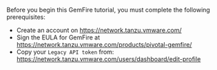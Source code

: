 Before you begin this GemFire tutorial, you must complete the following prerequisites:

* Create an account on https://network.tanzu.vmware.com/
* Sign the EULA for GemFire at https://network.tanzu.vmware.com/products/pivotal-gemfire/
* Copy your `Legacy API token` from: https://network.tanzu.vmware.com/users/dashboard/edit-profile
